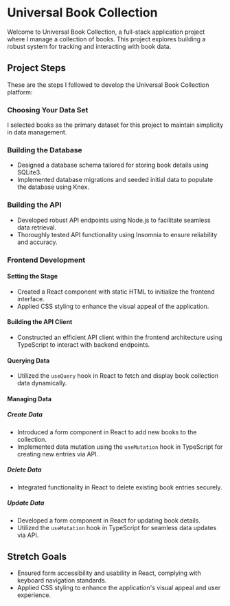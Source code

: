 # Universal Book Collection

Welcome to Universal Book Collection, a full-stack application project where I manage a collection of books. This project explores building a robust system for tracking and interacting with book data.

## Project Steps

These are the steps I followed to develop the Universal Book Collection platform:

### Choosing Your Data Set

I selected books as the primary dataset for this project to maintain simplicity in data management.

### Building the Database

- Designed a database schema tailored for storing book details using SQLite3.
- Implemented database migrations and seeded initial data to populate the database using Knex.

### Building the API

- Developed robust API endpoints using Node.js to facilitate seamless data retrieval.
- Thoroughly tested API functionality using Insomnia to ensure reliability and accuracy.

### Frontend Development

#### Setting the Stage

- Created a React component with static HTML to initialize the frontend interface.
- Applied CSS styling to enhance the visual appeal of the application.

#### Building the API Client

- Constructed an efficient API client within the frontend architecture using TypeScript to interact with backend endpoints.

#### Querying Data

- Utilized the `useQuery` hook in React to fetch and display book collection data dynamically.

#### Managing Data

##### Create Data

- Introduced a form component in React to add new books to the collection.
- Implemented data mutation using the `useMutation` hook in TypeScript for creating new entries via API.

##### Delete Data

- Integrated functionality in React to delete existing book entries securely.

##### Update Data

- Developed a form component in React for updating book details.
- Utilized the `useMutation` hook in TypeScript for seamless data updates via API.

## Stretch Goals

- Ensured form accessibility and usability in React, complying with keyboard navigation standards.
- Applied CSS styling to enhance the application's visual appeal and user experience.
